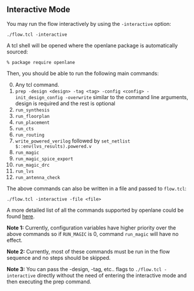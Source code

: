 ## Interactive Mode
You may run the flow interactively by using the `-interactive` option:

```
./flow.tcl -interactive
```

A tcl shell will be opened where the openlane package is automatically sourced:
```
% package require openlane
```

Then, you should be able to run the following main commands:

0. Any tcl command.
1. `prep -design <design> -tag <tag> -config <config> -init_design_config -overwrite` similar to the command line arguments, design is required and the rest is optional
2. `run_synthesis`
3. `run_floorplan`
4. `run_placement`
5. `run_cts`
6. `run_routing`
7. `write_powered_verilog` followed by `set_netlist $::env(lvs_results).powered.v`
8. `run_magic`
9. `run_magic_spice_export`
10. `run_magic_drc`
11. `run_lvs`
12. `run_antenna_check`


The above commands can also be written in a file and passed to `flow.tcl`:

```
./flow.tcl -interactive -file <file>
```

A more detailed list of all the commands supported by openlane could be found [here][0].

**Note 1:** Currently, configuration variables have higher priority over the above commands so if `RUN_MAGIC` is 0, command `run_magic` will have no effect.

**Note 2:** Currently, most of these commands must be run in the flow sequence and no steps should be skipped.

**Note 3:** You can pass the -design, -tag, etc.. flags to ```./flow.tcl -interactive``` directly without the need of entering the interactive mode and then executing the prep command.

[0]:./OpenLANE_commands.md

